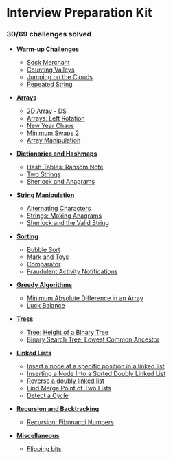 # Interview Preparation Kit

### **30/69** challenges solved

- **[Warm-up Challenges](warmup)**
  - [Sock Merchant](warmup/sock-merchant)
  - [Counting Valleys](warmup/counting-valleys)
  - [Jumping on the Clouds](warmup/jumping-on-the-clouds)
  - [Repeated String](warmup/repeated-string)

- **[Arrays](arrays)**
  - [2D Array - DS](arrays/2d-array)
  - [Arrays: Left Rotation](arrays/left-rotation)
  - [New Year Chaos](arrays/new-year-chaos)
  - [Minimum Swaps 2](arrays/minimum-swaps-2)
  - [Array Manipulation](arrays/array-manipulation)

- **[Dictionaries and Hashmaps](dictionaries-hashmaps)**
  - [Hash Tables: Ransom Note](dictionaries-hashmaps/ransom-note)
  - [Two Strings](dictionaries-hashmaps/two-strings)
  - [Sherlock and Anagrams](dictionaries-hashmaps/sherlock-and-anagrams)

- **[String Manipulation](string-manipulation)**
  - [Alternating Characters](string-manipulation/alternating-characters)
  - [Strings: Making Anagrams](string-manipulation/making-anagrams)
  - [Sherlock and the Valid String](string-manipulation/sherlock-and-valid-string)

- **[Sorting](sorting)**
  - [Bubble Sort](sorting/bubble-sort)
  - [Mark and Toys](sorting/mark-and-toys)
  - [Comparator](sorting/comparator)
  - [Fraudulent Activity Notifications](sorting/fraudulent-activity-notifications)

- **[Greedy Algorithms](greedy-algorithms)**
  - [Minimum Absolute Difference in an Array](greedy-algorithms/minimum-absolute-difference-in-an-array)
  - [Luck Balance](greedy-algorithms/luck-balance)

- **[Tress](trees)**
  - [Tree: Height of a Binary Tree](trees/tree-height-of-a-binary-tree)
  - [Binary Search Tree: Lowest Common Ancestor](trees/binary-search-tree-lowest-common-ancestor)

- **[Linked Lists](linked-lists)**
  - [Insert a node at a specific position in a linked list](linked-lists/insert-a-node-at-a-specific-position-in-a-linked-list)
  - [Inserting a Node Into a Sorted Doubly Linked List](linked-lists/insert-a-node-into-a-sorted-doubly-linked-list)
  - [Reverse a doubly linked list](linked-lists/reverse-a-doubly-linked-list)
  - [Find Merge Point of Two Lists](linked-lists/find-the-merge-point-of-two-joined-linked-lists)
  - [Detect a Cycle](linked-lists/linked-list-cycle)

- **[Recursion and Backtracking](recursion-backtracking)**
  - [Recursion: Fibonacci Numbers](recursion-backtracking/fibonacci-numbers)

- **[Miscellaneous](miscellaneous)**
  - [Flipping bits](miscellaneous/flipping-bits)